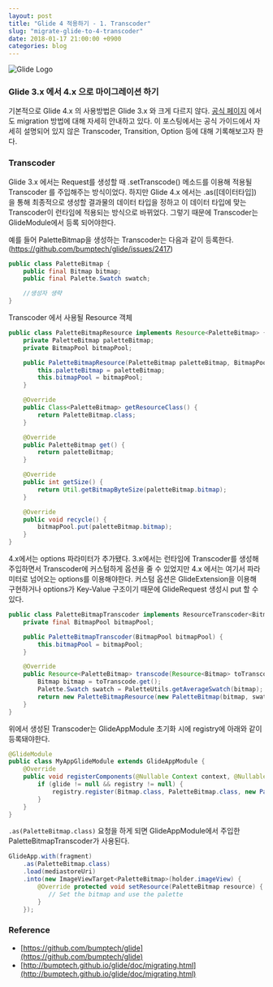 ```yaml
---
layout: post
title: "Glide 4 적용하기 - 1. Transcoder"
slug: "migrate-glide-to-4-transcoder"
date: 2018-01-17 21:00:00 +0900
categories: blog
---
```


![Glide Logo](https://raw.githubusercontent.com/bumptech/glide/master/static/glide_logo.png)

### Glide 3.x 에서 4.x 으로 마이그레이션 하기
기본적으로 Glide 4.x 의 사용방법은 Glide 3.x 와 크게 다르지 않다. [공식 페이지](http://bumptech.github.io/glide/doc/migrating.html) 에서도 migration 방법에 대해 자세히 안내하고 있다. 이 포스팅에서는 공식 가이드에서 자세히 설명되어 있지 않은 Transcoder, Transition, Option 등에 대해 기록해보고자 한다.

### Transcoder
Glide 3.x 에서는 Request를 생성할 때 .setTranscode() 메소드를 이용해 적용될 Transcoder 를 주입해주는 방식이었다. 하지만 Glide 4.x 에서는 .as([데이터타입]) 을 통해 최종적으로 생성할 결과물의 데이터 타입을 정하고 이 데이터 타입에 맞는 Transcoder이 런타임에 적용되는 방식으로 바뀌었다. 그렇기 때문에 Transcoder는 GlideModule에서 등록 되어야한다.

예를 들어 PaletteBitmap을 생성하는 Transcoder는 다음과 같이 등록한다. (https://github.com/bumptech/glide/issues/2417)


```java
public class PaletteBitmap {
    public final Bitmap bitmap;
    public final Palette.Swatch swatch;

    //생성자 생략
}
```

Transcoder 에서 사용될 Resource 객체

```java
public class PaletteBitmapResource implements Resource<PaletteBitmap> {
    private PaletteBitmap paletteBitmap;
    private BitmapPool bitmapPool;

    public PaletteBitmapResource(PaletteBitmap paletteBitmap, BitmapPool bitmapPool) {
        this.paletteBitmap = paletteBitmap;
        this.bitmapPool = bitmapPool;
    }

    @Override
    public Class<PaletteBitmap> getResourceClass() {
        return PaletteBitmap.class;
    }

    @Override
    public PaletteBitmap get() {
        return paletteBitmap;
    }

    @Override
    public int getSize() {
        return Util.getBitmapByteSize(paletteBitmap.bitmap);
    }

    @Override
    public void recycle() {
        bitmapPool.put(paletteBitmap.bitmap);
    }
}
```

 4.x에서는 options 파라미터가 추가됐다. 3.x에서는 런타임에 Transcoder를 생성해 주입하면서 Transcoder에 커스텀하게 옵션을 줄 수 있었지만 4.x 에서는 여기서 파라미터로 넘어오는 options를 이용해야한다. 커스텀 옵션은 GlideExtension을 이용해 구현하거나 options가 Key-Value 구조이기 때문에 GlideRequest 생성시 put 할 수 있다.

```java
public class PaletteBitmapTranscoder implements ResourceTranscoder<Bitmap, PaletteBitmap> {
    private final BitmapPool bitmapPool;

    public PaletteBitmapTranscoder(BitmapPool bitmapPool) {
        this.bitmapPool = bitmapPool;
    }

    @Override
    public Resource<PaletteBitmap> transcode(Resource<Bitmap> toTranscode, Options options) {
        Bitmap bitmap = toTranscode.get();
        Palette.Swatch swatch = PaletteUtils.getAverageSwatch(bitmap);
        return new PaletteBitmapResource(new PaletteBitmap(bitmap, swatch), bitmapPool);
    }
}
```

위에서 생성된 Transcoder는 GlideAppModule 초기화 시에 registry에 아래와 같이 등록돼야한다.

```java
@GlideModule
public class MyAppGlideModule extends GlideAppModule {
    @Override
    public void registerComponents(@Nullable Context context, @Nullable Glide glide, @Nullable Registry registry) {
        if (glide != null && registry != null) {
            registry.register(Bitmap.class, PaletteBitmap.class, new PaletteBitmapTranscoder(glide.getBitmapPool());
        }
    }
}
```

`.as(PaletteBitmap.class)` 요청을 하게 되면 GlideAppModule에서 주입한 PaletteBitmapTranscoder가 사용된다.

```java
GlideApp.with(fragment)
    .as(PaletteBitmap.class)
    .load(mediastoreUri)
    .into(new ImageViewTarget<PaletteBitmap>(holder.imageView) {
        @Override protected void setResource(PaletteBitmap resource) {
           // Set the bitmap and use the palette
        }
    });
```

### Reference
- [https://github.com/bumptech/glide](https://github.com/bumptech/glide)
- [http://bumptech.github.io/glide/doc/migrating.html](http://bumptech.github.io/glide/doc/migrating.html)